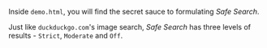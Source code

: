 Inside `demo.html`, you will find the secret sauce to formulating _Safe Search_.

Just like `duckduckgo.com`'s image search, _Safe Search_ has three levels of results - `Strict`, `Moderate` and `Off`.
